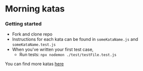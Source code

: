 # Morning katas

### Getting started
- Fork and clone repo
- Instructions for each kata can be found in `someKataName.js` and `someKataName.test.js`
- When you've written your first test case,
  - Run tests: `npx nodemon ./test/testFile.test.js`

You can find more katas [here](./katas)
